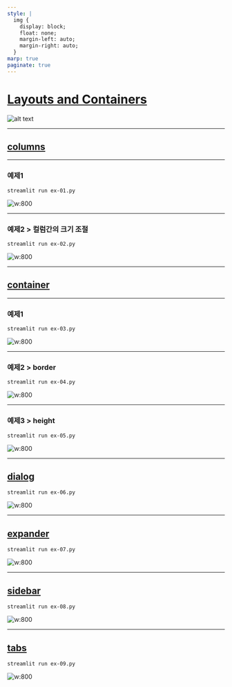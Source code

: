 ```yaml
---
style: |
  img {
    display: block;
    float: none;
    margin-left: auto;
    margin-right: auto;
  }
marp: true
paginate: true
---
```

# [Layouts and Containers](https://docs.streamlit.io/develop/api-reference/layout)
![alt text](./img/image.png)

---
## [columns](https://docs.streamlit.io/develop/api-reference/layout/st.columns)

---
### 예제1
```shell
streamlit run ex-01.py
```
![w:800](./img/image-1.png)

---
### 예제2 > 컬럼간의 크기 조절
```shell
streamlit run ex-02.py
```
![w:800](./img/image-2.png)

---
## [container](https://docs.streamlit.io/develop/api-reference/layout/st.container)

---
### 예제1
```shell
streamlit run ex-03.py
```
![w:800](./img/image-3.png)

---
### 예제2 > border
```shell
streamlit run ex-04.py
```
![w:800](./img/image-4.png)

---
### 예제3 > height
```shell
streamlit run ex-05.py
```
![w:800](./img/image-5.png)

---
## [dialog](https://docs.streamlit.io/develop/api-reference/execution-flow/st.dialog)
```shell
streamlit run ex-06.py
```
![w:800](./img/image-6.png)

---
## [expander](https://docs.streamlit.io/develop/api-reference/layout/st.expander)
```shell
streamlit run ex-07.py
```
![w:800](./img/image-7.png)

---
## [sidebar](https://docs.streamlit.io/develop/api-reference/layout/st.sidebar)
```shell
streamlit run ex-08.py
```
![w:800](./img/image-8.png)

---
## [tabs](https://docs.streamlit.io/develop/api-reference/layout/st.tabs)
```shell
streamlit run ex-09.py
```
![w:800](./img/image-9.png)


